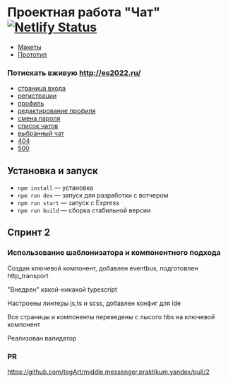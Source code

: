 # Проектная работа "Чат" [![Netlify Status](https://api.netlify.com/api/v1/badges/d7987e47-2bc9-46e0-8118-3855f7297cec/deploy-status)](https://app.netlify.com/sites/subtle-pavlova-2b08e3/deploys)

- [Макеты](https://www.figma.com/file/hbVBhopB0YdLJWQAlecsCY/Messenger?node-id=0%3A1)
- [Прототип](https://www.figma.com/proto/hbVBhopB0YdLJWQAlecsCY/Messenger?node-id=9%3A25&scaling=contain&page-id=0%3A1&starting-point-node-id=9%3A25)

### Потискать вживую http://es2022.ru/
- [страница входа](http://es2022.ru/)
- [регистрации](http://es2022.ru/?page=sign-up)
- [профиль](http://es2022.ru/?page=profile)
- [редактирование профиля](http://es2022.ru/?page=edit-profile)
- [смена пароля](http://es2022.ru/?page=change-password)
- [список чатов](http://es2022.ru/?page=chat-list)
- [выбранный чат](http://es2022.ru/?page=chat)
- [404](http://es2022.ru/?page=error-404)
- [500](http://es2022.ru/?page=error-500)

## Установка и запуск

- `npm install` — установка
- `npm run dev` — запуск для разработки с вотчером
- `npm run start` — запуск с Express
- `npm run build` — сборка стабильной версии

## Спринт 2

### Использование шаблонизатора и компонентного подхода

Создан ключевой компонент, добавлен eventbus, подготовлен http_transport

"Внедрен" какой-никакой typescript

Настроены линтеры js,ts и scss, добавлен конфиг для ide

Все страницы и компоненты переведены с лысого hbs на ключевой компонент

Реализован валидатор

### PR
https://github.com/tegArt/middle.messenger.praktikum.yandex/pull/2
